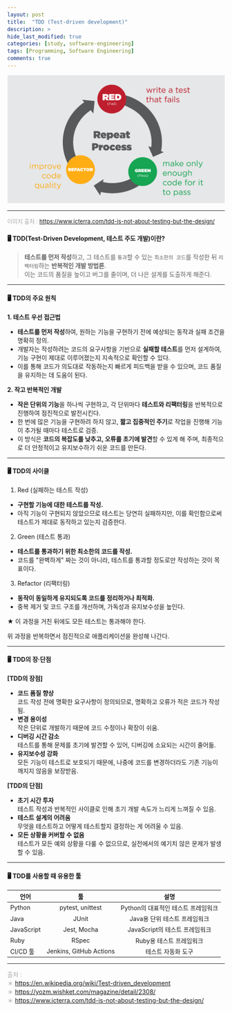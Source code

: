 ```yaml
---
layout: post
title:  "TDD (Test-driven development)"
description: >
hide_last_modified: true
categories: [study, software-engineering]
tags: [Programming, Software Engineering]
comments: true
---
```


<p align="center">
  <img src="/assets/img/blog/software_engineering/tdd_process.png">
</p>

-----

<span style="color:darkgray; font-size:13px;">이미지 출처 : https://www.icterra.com/tdd-is-not-about-testing-but-the-design/</span>


#### 🖥️ TDD(Test-Driven Development, 테스트 주도 개발)이란?

> **테스트를 먼저 작성**하고, 그 테스트를 `통과`할 수 있는 `최소한의 코드`를 작성한 뒤 `리팩터링`하는 **반복적인 개발 방법론**. <br>
이는 코드의 품질을 높이고 버그를 줄이며, 더 나은 설계를 도출하게 해준다.

----

#### 🖥️ TDD의 주요 원칙

**1. 테스트 우선 접근법**
  - **테스트를 먼저 작성**하여, 원하는 기능을 구현하기 전에 예상되는 동작과 실패 조건을 명확히 정의.
  - 개발자는 작성하려는 코드의 요구사항을 기반으로 **실패할 테스트**를 먼저 설계하여, 기능 구현이 제대로 이루어졌는지 지속적으로 확인할 수 있다.
  - 이를 통해 코드가 의도대로 작동하는지 빠르게 피드백을 받을 수 있으며, 코드 품질을 유지하는 데 도움이 된다.

**2. 작고 반복적인 개발**
  - **작은 단위의 기능**을 하나씩 구현하고, 각 단위마다 **테스트와 리팩터링**을 반복적으로 진행하여 점진적으로 발전시킨다.
  - 한 번에 많은 기능을 구현하려 하지 않고, **짧고 집중적인 주기**로 작업을 진행해 기능이 추가될 때마다 테스트로 검증.
  - 이 방식은 **코드의 복잡도를 낮추고, 오류를 초기에 발견**할 수 있게 해 주며, 최종적으로 더 안정적이고 유지보수하기 쉬운 코드를 만든다.

----

#### 🖥️ TDD의 사이클

1. Red (실패하는 테스트 작성)
  - **구현할 기능에 대한 테스트를 작성.**
  - 아직 기능이 구현되지 않았으므로 테스트는 당연히 실패하지만, 이를 확인함으로써 테스트가 제대로 동작하고 있는지 검증한다.

2. Green (테스트 통과)
  - **테스트를 통과하기 위한 최소한의 코드를 작성.**
  - 코드를 "완벽하게" 짜는 것이 아니라, 테스트를 통과할 정도로만 작성하는 것이 목표이다.

3. Refactor (리팩터링)
  - **동작이 동일하게 유지되도록 코드를 정리하거나 최적화.**
  - 중복 제거 및 코드 구조를 개선하며, 가독성과 유지보수성을 높인다.
  
  ★ 이 과정을 거친 뒤에도 모든 테스트는 통과해야 한다.


위 과정을 반복하면서 점진적으로 애플리케이션을 완성해 나간다.

----

#### 🖥️ TDD의 장·단점

**[TDD의 장점]**
- **코드 품질 향상**  
  코드 작성 전에 명확한 요구사항이 정의되므로, 명확하고 오류가 적은 코드가 작성됨.
- **변경 용이성**  
  작은 단위로 개발하기 때문에 코드 수정이나 확장이 쉬움.
- **디버깅 시간 감소**  
  테스트를 통해 문제를 초기에 발견할 수 있어, 디버깅에 소요되는 시간이 줄어듦.
- **유지보수성 강화**  
  모든 기능이 테스트로 보호되기 때문에, 나중에 코드를 변경하더라도 기존 기능이 깨지지 않음을 보장받음.

**[TDD의 단점]**
- **초기 시간 투자**  
  테스트 작성과 반복적인 사이클로 인해 초기 개발 속도가 느리게 느껴질 수 있음.
- **테스트 설계의 어려움**  
  무엇을 테스트하고 어떻게 테스트할지 결정하는 게 어려울 수 있음.
- **모든 상황을 커버할 수 없음**  
  테스트가 모든 예외 상황을 다룰 수 없으므로, 실전에서의 예기치 않은 문제가 발생할 수 있음.

----

#### 🖥️ TDD를 사용할 때 유용한 툴

| 언어       | 툴                           | 설명                      |
|------------|:-----------------------------:|:--------------------------:|
| Python     | pytest, unittest              | Python의 대표적인 테스트 프레임워크 |
| Java       | JUnit                         | Java용 단위 테스트 프레임워크 |
| JavaScript | Jest, Mocha                   | JavaScript의 테스트 프레임워크  |
| Ruby       | RSpec                         | Ruby용 테스트 프레임워크     |
| CI/CD 툴   | Jenkins, GitHub Actions        | 테스트 자동화 도구            |


-----
<span style="color:darkgray">출처 : <br>
＊ https://en.wikipedia.org/wiki/Test-driven_development <br>
＊ https://yozm.wishket.com/magazine/detail/2308/ <br>
＊ https://www.icterra.com/tdd-is-not-about-testing-but-the-design/ <br>
</span>